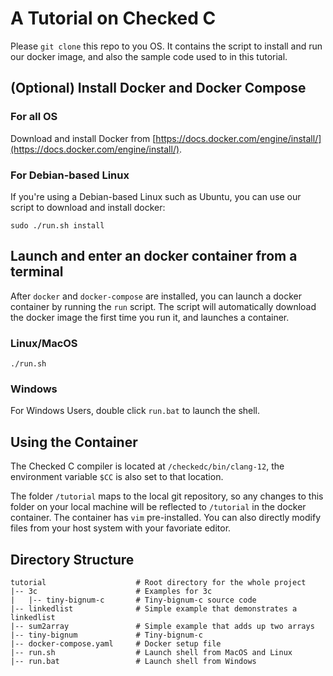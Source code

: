 # A Tutorial on Checked C

Please `git clone` this repo to you OS. It contains the script to install and
run our docker image, and also the sample code used to in this tutorial.

##  (Optional) Install Docker and Docker Compose

### For all OS
Download and install Docker from [https://docs.docker.com/engine/install/](https://docs.docker.com/engine/install/).

### For Debian-based Linux
If you're using a Debian-based Linux such as Ubuntu, you can use our script
to download and install docker:

```shell
sudo ./run.sh install
```

## Launch and enter an docker container from a terminal
After `docker` and `docker-compose` are installed, you can launch a docker
container by running the `run` script. The script will automatically download
the docker image the first time you run it, and launches a container.

### Linux/MacOS
```shell
./run.sh
```

### Windows
For Windows Users, double click `run.bat` to launch the shell.


## Using the Container

The Checked C compiler is located at `/checkedc/bin/clang-12`, the environment variable `$CC` is also set to that location.

The folder `/tutorial` maps to the local git repository, so any changes to this folder on your local machine will be reflected to `/tutorial` in the docker container.
The container has `vim` pre-installed. You can also directly modify files from your host system with your favoriate editor.

## Directory Structure

```shell
tutorial                    # Root directory for the whole project
|-- 3c                      # Examples for 3c
|   |-- tiny-bignum-c       # Tiny-bignum-c source code
|-- linkedlist              # Simple example that demonstrates a linkedlist
|-- sum2array               # Simple example that adds up two arrays
|-- tiny-bignum             # Tiny-bignum-c 
|-- docker-compose.yaml     # Docker setup file
|-- run.sh                  # Launch shell from MacOS and Linux
|-- run.bat                 # Launch shell from Windows
```
